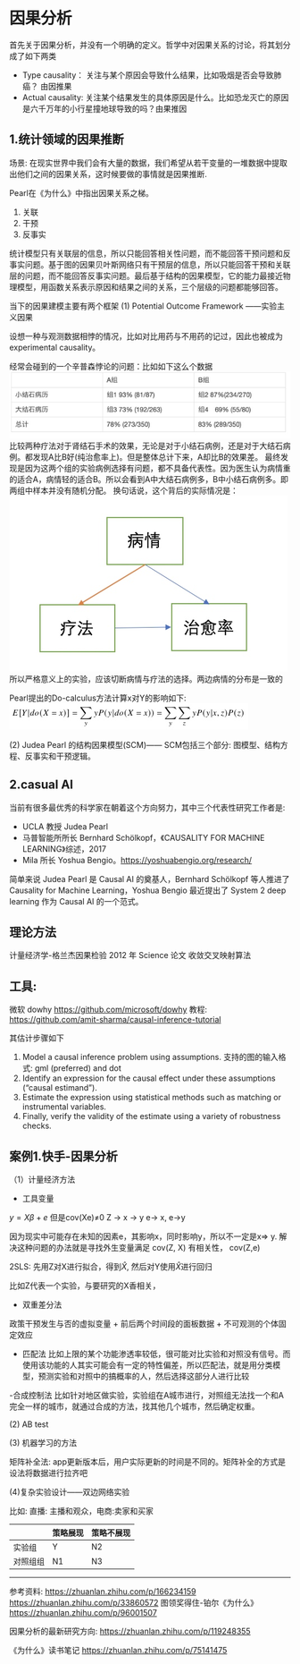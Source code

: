 # 因果分析

首先关于因果分析，并没有一个明确的定义。哲学中对因果关系的讨论，将其划分成了如下两类
- Type causality： 关注与某个原因会导致什么结果，比如吸烟是否会导致肺癌？ 由因推果
- Actual causality: 关注某个结果发生的具体原因是什么。比如恐龙灭亡的原因是六千万年的小行星撞地球导致的吗？由果推因

## 1.统计领域的因果推断
场景: 在现实世界中我们会有大量的数据，我们希望从若干变量的一堆数据中提取出他们之间的因果关系，这时候要做的事情就是因果推断.

Pearl在《为什么》中指出因果关系之梯。
1. 关联
2. 干预
3. 反事实

统计模型只有关联层的信息，所以只能回答相关性问题，而不能回答干预问题和反事实问题。基于图的因果贝叶斯网络只有干预层的信息，所以只能回答干预和关联层的问题，而不能回答反事实问题。最后基于结构的因果模型，它的能力最接近物理模型，用函数关系表示原因和结果之间的关系，三个层级的问题都能够回答。


当下的因果建模主要有两个框架
(1) Potential Outcome Framework ——实验主义因果

设想一种与观测数据相悖的情况，比如对比用药与不用药的记过，因此也被成为experimental causality。

经常会碰到的一个辛普森悖论的问题：比如如下这么个数据
![](/media/15967798011136.jpg)
比较两种疗法对于肾结石手术的效果，无论是对于小结石病例，还是对于大结石病例。都发现A比B好(纯治愈率上)。但是整体总计下来，A却比B的效果差。
最终发现是因为这两个组的实验病例选择有问题，都不具备代表性。因为医生认为病情重的适合A，病情轻的适合B。所以会看到A中大结石病例多，B中小结石病例多。即两组中样本并没有随机分配。
换句话说，这个背后的实际情况是：
![-w249](/media/15967802676562.jpg)
所以严格意义上的实验，应该切断病情与疗法的选择。两边病情的分布是一致的

Pearl提出的Do-calculus方法计算x对Y的影响如下:
![](/media/15967804568508.jpg)

(2) Judea Pearl 的结构因果模型(SCM)—— 
SCM包括三个部分: 图模型、结构方程、反事实和干预逻辑。


## 2.casual AI
当前有很多最优秀的科学家在朝着这个方向努力，其中三个代表性研究工作者是:

- UCLA 教授 Judea Pearl 
- 马普智能所所长 Bernhard Schölkopf，《CAUSALITY FOR MACHINE LEARNING》综述，2017
- Mila 所长 Yoshua Bengio。https://yoshuabengio.org/research/

简单来说 Judea Pearl 是 Causal AI 的奠基人，Bernhard Schölkopf 等人推进了 Causality for Machine Learning，Yoshua Bengio 最近提出了 System 2 deep learning 作为 Causal AI 的一个范式。



## 理论方法

计量经济学-格兰杰因果检验
2012 年 Science 论文 收敛交叉映射算法


## 工具:
微软 dowhy  https://github.com/microsoft/dowhy
教程: https://github.com/amit-sharma/causal-inference-tutorial

其估计步骤如下
1. Model a causal inference problem using assumptions.
支持的图的输入格式:  gml (preferred) and dot
3. Identify an expression for the causal effect under these assumptions (“causal estimand”).
4. Estimate the expression using statistical methods such as matching or instrumental variables.
5. Finally, verify the validity of the estimate using a variety of robustness checks.







## 案例1.快手-因果分析

（1）计量经济方法
- 工具变量

$y=X\beta +e$ 但是cov(Xe)≠0
Z -> x -> y
e-> x, e->y

因为现实中可能存在未知的因素e，其影响x，同时影响y，所以不一定是x=> y. 解决这种问题的办法就是寻找外生变量满足
cov(Z, X) 有相关性， cov(Z,e)

2SLS: 先用Z对X进行拟合，得到$\hat X$, 然后对Y使用$\hat X$进行回归

比如Z代表一个实验，与要研究的X香相关，

- 双重差分法

政策干预发生与否的虚拟变量 + 前后两个时间段的面板数据 + 不可观测的个体固定效应
- 匹配法
比如上限的某个功能渗透率较低，很可能对比实验和对照没有信号。而使用该功能的人其实可能会有一定的特性偏差，所以匹配法，就是用分类模型，预测实验和对照中的搞概率的人，然后选择这部分人进行比较

-合成控制法
比如针对地区做实验，实验组在A城市进行，对照组无法找一个和A完全一样的城市，就通过合成的方法，找其他几个城市，然后确定权重。


(2) AB test


(3) 机器学习的方法

矩阵补全法: app更新版本后，用户实际更新的时间是不同的。矩阵补全的方式是设法将数据进行拉齐吧

(4)复杂实验设计——双边网络实验

比如: 直播: 主播和观众，电商:卖家和买家


|  | 策略展现 | 策略不展现 |
| --- | --- | --- |
|  实验组 |Y  |N2  |
|  对照组组 |N1  |N3  |


----
参考资料:
https://zhuanlan.zhihu.com/p/166234159
https://zhuanlan.zhihu.com/p/33860572
图领奖得住-铂尔《为什么》
https://zhuanlan.zhihu.com/p/96001507

因果分析的最新研究方向: https://zhuanlan.zhihu.com/p/119248355

《为什么》读书笔记 https://zhuanlan.zhihu.com/p/75141475